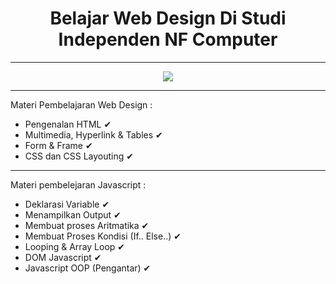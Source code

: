 <h1 align="center"> Belajar Web Design Di Studi Independen NF Computer</h1>
<hr/>
<center>
<img src="https://learn.nurulfikri.com/pluginfile.php/1/theme_edumy/headerlogo2/1691302134/logo_nf-computer-ok.png"/>
</center>
<hr/>
<p>Materi Pembelajaran Web Design :</p>
<ul>
  <li>Pengenalan HTML ✔</li>
  <li>Multimedia, Hyperlink & Tables ✔</li>
  <li>Form & Frame ✔</li>
  <li>CSS dan CSS Layouting ✔</li>
</ul>
<hr/>
<p>Materi pembelejaran Javascript :</p>
<ul>
  <li>Deklarasi Variable ✔</li>
  <li>Menampilkan Output ✔</li>
  <li>Membuat proses Aritmatika ✔</li>
  <li>Membuat Proses Kondisi (If.. Else..) ✔</li>
  <li>Looping & Array Loop ✔</li>
  <li>DOM Javascript ✔</li>
  <li>Javascript OOP (Pengantar) ✔</li>
</ul>
